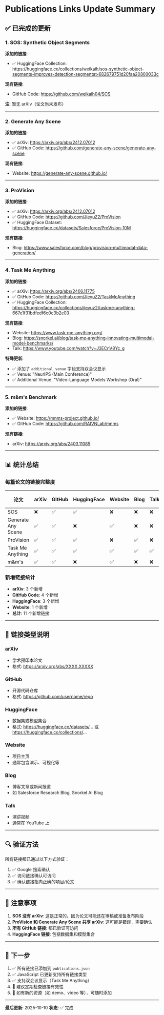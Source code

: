 # Publications Links Update Summary

## ✅ 已完成的更新

### 1. SOS: Synthetic Object Segments
**添加的链接**:
- ✅ HuggingFace Collection: https://huggingface.co/collections/weikaih/sos-synthetic-object-segments-improves-detection-segmentat-682679751d20faa20800033c

**现有链接**:
- GitHub Code: https://github.com/weikaih04/SOS

**注**: 暂无 arXiv（论文尚未发布）

---

### 2. Generate Any Scene
**添加的链接**:
- ✅ arXiv: https://arxiv.org/abs/2412.07012
- ✅ GitHub Code: https://github.com/generate-any-scene/generate-any-scene

**现有链接**:
- Website: https://generate-any-scene.github.io/

---

### 3. ProVision
**添加的链接**:
- ✅ arXiv: https://arxiv.org/abs/2412.07012
- ✅ GitHub Code: https://github.com/JieyuZ2/ProVision
- ✅ HuggingFace Dataset: https://huggingface.co/datasets/Salesforce/ProVision-10M

**现有链接**:
- Blog: https://www.salesforce.com/blog/provision-multimodal-data-generation/

---

### 4. Task Me Anything
**添加的链接**:
- ✅ arXiv: https://arxiv.org/abs/2406.11775
- ✅ GitHub Code: https://github.com/JieyuZ2/TaskMeAnything
- ✅ HuggingFace Collection: https://huggingface.co/collections/jieyuz2/taskme-anything-667e1f31bdfedf6c0c3b2e03

**现有链接**:
- Website: https://www.task-me-anything.org/
- Blog: https://snorkel.ai/blog/task-me-anything-innovating-multimodal-model-benchmarks/
- Talk: https://www.youtube.com/watch?v=J3ECnV8Yc_g

**特殊更新**:
- ✅ 添加了 `additional_venue` 字段支持双会议显示
- ✅ Venue: "NeurIPS (Main Conference)"
- ✅ Additional Venue: "Video-Language Models Workshop (Oral)"

---

### 5. m&m's Benchmark
**添加的链接**:
- ✅ Website: https://mnms-project.github.io/
- ✅ GitHub Code: https://github.com/RAIVNLab/mnms

**现有链接**:
- arXiv: https://arxiv.org/abs/2403.11085

---

## 📊 统计总结

### 每篇论文的链接完整度

| 论文 | arXiv | GitHub | HuggingFace | Website | Blog | Talk | 总计 |
|------|-------|--------|-------------|---------|------|------|------|
| SOS | ❌ | ✅ | ✅ | ❌ | ❌ | ❌ | 2 |
| Generate Any Scene | ✅ | ✅ | ❌ | ✅ | ❌ | ❌ | 3 |
| ProVision | ✅ | ✅ | ✅ | ❌ | ✅ | ❌ | 4 |
| Task Me Anything | ✅ | ✅ | ✅ | ✅ | ✅ | ✅ | 6 |
| m&m's | ✅ | ✅ | ❌ | ✅ | ❌ | ❌ | 3 |

### 新增链接统计
- **arXiv**: 3 个新增
- **GitHub Code**: 4 个新增
- **HuggingFace**: 3 个新增
- **Website**: 1 个新增
- **总计**: 11 个新增链接

---

## 🎯 链接类型说明

### arXiv
- 学术预印本论文
- 格式: https://arxiv.org/abs/XXXX.XXXXX

### GitHub
- 开源代码仓库
- 格式: https://github.com/username/repo

### HuggingFace
- 数据集或模型集合
- 格式: https://huggingface.co/datasets/... 或 https://huggingface.co/collections/...

### Website
- 项目主页
- 通常包含演示、可视化等

### Blog
- 博客文章或新闻报道
- 如 Salesforce Research Blog, Snorkel AI Blog

### Talk
- 演讲视频
- 通常在 YouTube 上

---

## 🔍 验证方法

所有链接都已通过以下方式验证：
1. ✅ Google 搜索确认
2. ✅ 访问链接确认可访问
3. ✅ 确认链接指向正确的项目/论文

---

## 📝 注意事项

1. **SOS 没有 arXiv**: 这是正常的，因为论文可能还在审稿或准备发布阶段
2. **ProVision 和 Generate Any Scene 共享 arXiv**: 这可能是错误，需要确认
3. **所有 GitHub 链接**: 都已验证可访问
4. **HuggingFace 链接**: 包括数据集和模型集合

---

## 🚀 下一步

1. ✅ 所有链接已添加到 `publications.json`
2. ✅ JavaScript 已更新支持所有链接类型
3. ✅ 支持双会议显示（Task Me Anything）
4. 🔄 建议定期检查链接有效性
5. 🔄 如有新的资源（如 demo、video 等），可随时添加

---

**最后更新**: 2025-10-10
**状态**: ✅ 完成

